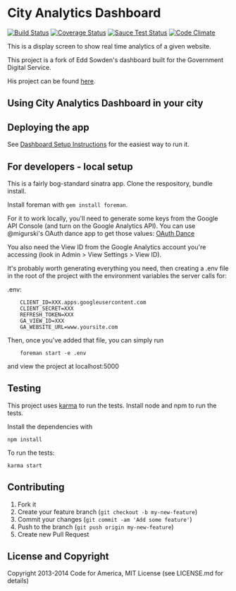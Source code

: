 # City Analytics Dashboard
[![Build Status](https://travis-ci.org/codeforamerica/city-analytics-dashboard.svg?branch=master)](https://travis-ci.org/codeforamerica/city-analytics-dashboard) [![Coverage Status](https://coveralls.io/repos/codeforamerica/city-analytics-dashboard/badge.svg?branch=master&service=github)](https://coveralls.io/github/codeforamerica/city-analytics-dashboard?branch=master)
[![Sauce Test Status](https://saucelabs.com/browser-matrix/milafrerichs.svg)](https://saucelabs.com/u/milafrerichs)
[![Code Climate](https://codeclimate.com/github/codeforamerica/city-analytics-dashboard/badges/gpa.svg)](https://codeclimate.com/github/codeforamerica/city-analytics-dashboard)

This is a display screen to show real time analytics of a given website.

This project is a fork of Edd Sowden's dashboard built for the Government Digital Service.

His project can be found [here](https://github.com/edds/display-screen).


Using City Analytics Dashboard in your city
---------------

Deploying the app
----------

See [Dashboard Setup Instructions](http://dfd-dashboard-setup.herokuapp.com/) for the easiest way to run it.



For developers - local setup
-----------

This is a fairly bog-standard sinatra app.  Clone the respository, bundle install.

Install foreman with `gem install foreman`.

For it to work locally, you'll need to generate some keys from the Google API Console (and turn on the Google Analytics API).  You can use @migurski's OAuth dance app to get those values: [OAuth Dance](http://oauth-dance.herokuapp.com/)

You also need the View ID from the Google Analytics account you're accessing (look in Admin > View Settings > View ID).

It's probably worth generating everything you need, then creating a .env file in the root of the project with the environment variables the server calls for:

.env:

```
    CLIENT_ID=XXX.apps.googleusercontent.com
    CLIENT_SECRET=XXX
    REFRESH_TOKEN=XXX
    GA_VIEW_ID=XXX
    GA_WEBSITE_URL=www.yoursite.com
```

Then, once you've added that file, you can simply run

```
    foreman start -e .env
```

and view the project at localhost:5000

Testing
-----------

This project uses [karma](http://karma-runner.github.io/) to run the tests.
Install node and npm to run the tests.

Install the dependencies with
```
npm install
```

To run the tests:
```
karma start
```

Contributing
------------

1. Fork it
2. Create your feature branch (`git checkout -b my-new-feature`)
3. Commit your changes (`git commit -am 'Add some feature'`)
4. Push to the branch (`git push origin my-new-feature`)
5. Create new Pull Request

License and Copyright
---------------------

Copyright 2013-2014 Code for America, MIT License (see LICENSE.md for details)


